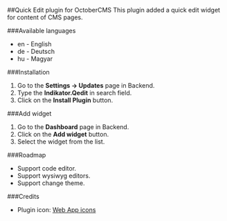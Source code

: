 ##Quick Edit plugin for OctoberCMS
This plugin added a quick edit widget for content of CMS pages.

###Available languages
* en - English
* de - Deutsch
* hu - Magyar

###Installation
1. Go to the __Settings -> Updates__ page in Backend.
1. Type the __Indikator.Qedit__ in search field.
1. Click on the __Install Plugin__ button.

###Add widget
1. Go to the __Dashboard__ page in Backend.
1. Click on the __Add widget__ button.
1. Select the widget from the list.

###Roadmap
* Support code editor.
* Support wysiwyg editors.
* Support change theme.

###Credits
* Plugin icon: [Web App icons](http://icons8.com/web-app/new-icons/all)
